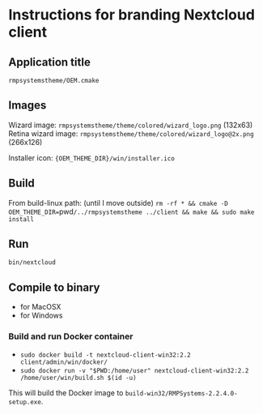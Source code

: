 # Instructions for branding Nextcloud client

## Application title
`rmpsystemstheme/OEM.cmake`

## Images
Wizard image: `rmpsystemstheme/theme/colored/wizard_logo.png` (132x63)
Retina wizard image: `rmpsystemstheme/theme/colored/wizard_logo@2x.png` (266x126)

Installer icon: `{OEM_THEME_DIR}/win/installer.ico`

## Build
From build-linux path: (until I move outside)
`rm -rf * && cmake -D OEM_THEME_DIR=`pwd`/../rmpsystemstheme ../client && make && sudo make install`


## Run
`bin/nextcloud`

## Compile to binary
- for MacOSX
- for Windows

### Build and run Docker container
- `sudo docker build -t nextcloud-client-win32:2.2 client/admin/win/docker/`
- `sudo docker run -v "$PWD:/home/user" nextcloud-client-win32:2.2 /home/user/win/build.sh $(id -u)`

This will build the Docker image to `build-win32/RMPSystems-2.2.4.0-setup.exe`.

